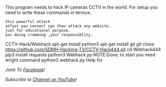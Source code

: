 This program needs to hack IP cameras CCTV in the world.
For setup you need to write these commands in termux:
```
this powerful attack 
atfast you connect vpn then attack any website.
just for educational perpose.
you doing cramming ,your responsiblity.
```
CCTV-Hack/Webhack
apt-get install python3
apt-get install git
git clone https://github.com/SDMH-Hacking-TV/CCTV-Hack444.git
cd Webhack444
pip3 install requests
python3 Webhack.py
NOTE:Done; to start you need wright command
python3 webhack.py
Help for

*Joint To [ Facebook](https://web.facebook.com/groups/termux.help.bd)!*

*Subscribe to [ Channel on YouTube](https://www.youtube.com/channel/UCWMSK5cTU1dNBt8LKcZdsCw)!*

